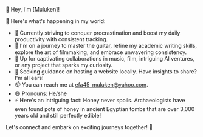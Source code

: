 <!--
**username/username** is a ✨ _special_ ✨ repository because its `README.md` (this file) appears on your GitHub profile.
-->

👋 Hey, I'm [Muluken]!

🚀 Here's what's happening in my world:

- 🔭 Currently striving to conquer procrastination and boost my daily productivity with consistent tracking.
- 🌱 I'm on a journey to master the guitar, refine my academic writing skills, explore the art of filmmaking, and embrace unwavering consistency.
- 👯 Up for captivating collaborations in music, film, intriguing AI ventures, or any project that sparks my curiosity.
- 🤔 Seeking guidance on hosting a website locally. Have insights to share? I'm all ears!
- 📫 You can reach me at efa45_muluken@yahoo.com.
- 😄 Pronouns: He/she
- ⚡ Here's an intriguing fact: Honey never spoils. Archaeologists have even found pots of honey in ancient Egyptian tombs that are over 3,000 years old and still perfectly edible!

Let's connect and embark on exciting journeys together! 🚀

